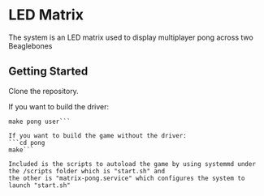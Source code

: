 # LED Matrix 

The system is an LED matrix used to display multiplayer pong across two Beaglebones  
  
## Getting Started
  
Clone the repository. 
  
If you want to build the driver:  
```make pong driver  
make pong user``` 

If you want to build the game without the driver:  
```cd pong  
make```  
  
Included is the scripts to autoload the game by using systemmd under the /scripts folder which is "start.sh" and
the other is "matrix-pong.service" which configures the system to launch "start.sh"



